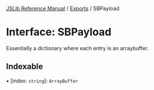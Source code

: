 [JSLib Reference Manual](../jslib2.md) / [Exports](../modules.md) / SBPayload

# Interface: SBPayload

Essentially a dictionary where each entry is an arraybuffer.

## Indexable

▪ [index: `string`]: `ArrayBuffer`
